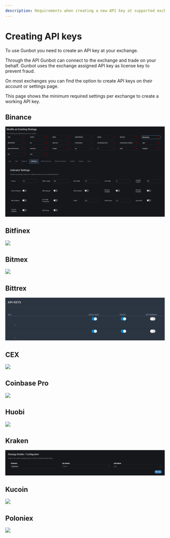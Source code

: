 ```yaml
---
description: Requirements when creating a new API key at supported exchanges.
---
```


# Creating API keys

To use Gunbot you need to create an API key at your exchange.

Through the API Gunbot can connect to the exchange and trade on your behalf. Gunbot uses the exchange assigned API key as license key to prevent fraud.

On most exchanges you can find the option to create API keys on their account or settings page.

This page shows the minimum required settings per exchange to create a working API key.

## Binance

![](../../../.gitbook/assets/image%20%2838%29.png)

## Bitfinex

![](https://user-images.githubusercontent.com/2372008/41608792-a2b74dac-73e9-11e8-9388-40e856dd1bc9.png)

## Bitmex

![](https://user-images.githubusercontent.com/2372008/51178181-1a91de00-18c2-11e9-8f83-9f8254887f0f.png)

## Bittrex

![](../../../.gitbook/assets/photo_2019-08-12_18-36-10.jpg)

## CEX

![](https://user-images.githubusercontent.com/2372008/41608794-a3136f1a-73e9-11e8-9785-40bc7b28c4cc.png)

## Coinbase Pro

![](https://user-images.githubusercontent.com/2372008/43724347-063e0ed0-999a-11e8-9370-6bbf43fbdce7.png)

## Huobi

![](https://user-images.githubusercontent.com/2372008/48340559-2fa48380-e66b-11e8-978a-242b4bdca5ff.PNG)

## Kraken

![](../../../.gitbook/assets/image%20%2819%29.png)

## Kucoin

![](https://user-images.githubusercontent.com/2372008/41608799-a3a57c02-73e9-11e8-9deb-e7bbe24ae87c.png)

## Poloniex

![](https://user-images.githubusercontent.com/2372008/41608801-a3c41af4-73e9-11e8-8b8b-039c28d5cc7b.png)


